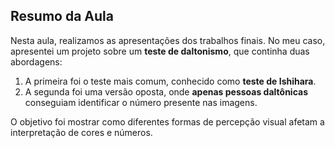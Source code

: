 ## Resumo da Aula

Nesta aula, realizamos as apresentações dos trabalhos finais. No meu caso, apresentei um projeto sobre um **teste de daltonismo**, que continha duas abordagens:

1. A primeira foi o teste mais comum, conhecido como **teste de Ishihara**.
2. A segunda foi uma versão oposta, onde **apenas pessoas daltônicas** conseguiam identificar o número presente nas imagens.

O objetivo foi mostrar como diferentes formas de percepção visual afetam a interpretação de cores e números.
